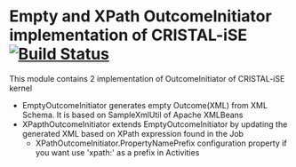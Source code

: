 Empty and XPath OutcomeInitiator implementation of CRISTAL-iSE [![Build Status](https://travis-ci.org/cristal-ise/xpath-outcome-initiator.svg?branch=master)](https://travis-ci.org/cristal-ise/xpath-outcome-initiator)
=============================================================

This module contains 2 implementation of OutcomeInitiator of CRISTAL-iSE kernel

- EmptyOutcomeInitiator generates empty Outcome(XML) from XML Schema. It is based on SampleXmlUtil of Apache XMLBeans
- XPapthOutcomeInitiator extends EmptyOutcomeInitiator by updating the generated XML based on XPath expression found in the Job
    - XPathOutcomeInitiator.PropertyNamePrefix configuration property if you want use 'xpath:' as a prefix in Activities